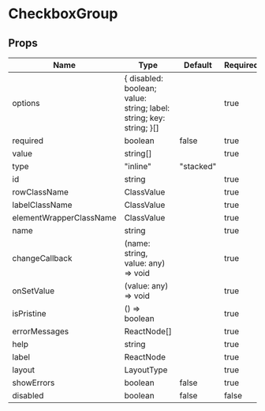 # CheckboxGroup

## Props
| Name                    | Type                                                                | Default | Required | Description |
| ----------------------- | ------------------------------------------------------------------- | ------- | -------- | ----------- |
| options                 | { disabled: boolean; value: string; label: string; key: string; }[] |         | true     |             |
| required                | boolean                                                             | false   | true     |             |
| value                   | string[]                                                            |         | true     |             |
| type                    | "inline" | "stacked"                                                |         | true     |             |
| id                      | string                                                              |         | true     |             |
| rowClassName            | ClassValue                                                          |         | true     |             |
| labelClassName          | ClassValue                                                          |         | true     |             |
| elementWrapperClassName | ClassValue                                                          |         | true     |             |
| name                    | string                                                              |         | true     |             |
| changeCallback          | (name: string, value: any) => void                                  |         | true     |             |
| onSetValue              | (value: any) => void                                                |         | true     |             |
| isPristine              | () => boolean                                                       |         | true     |             |
| errorMessages           | ReactNode[]                                                         |         | true     |             |
| help                    | string                                                              |         | true     |             |
| label                   | ReactNode                                                           |         | true     |             |
| layout                  | LayoutType                                                          |         | true     |             |
| showErrors              | boolean                                                             | false   | true     |             |
| disabled                | boolean                                                             | false   | false    |             |
